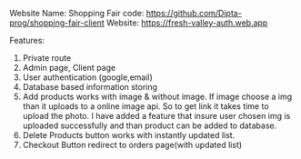 Website Name: Shopping Fair
code: https://github.com/Dipta-prog/shopping-fair-client
Website: https://fresh-valley-auth.web.app

Features:
1. Private route
2. Admin page, Client page
3. User authentication (google,email)
4. Database based information storing
5. Add products works with image & without image. If image choose a img than it uploads to a online image api. So to get link it takes time to upload the photo. I have added a feature that insure user chosen img is uploaded successfully and than product can be added to database. 
6. Delete Products button works with instantly updated list.
7. Checkout Button redirect to orders page(with updated list)